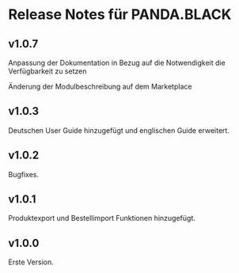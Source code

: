 # Release Notes für PANDA.BLACK

## v1.0.7

Anpassung der Dokumentation in Bezug auf die Notwendigkeit die Verfügbarkeit zu setzen

Änderung der Modulbeschreibung auf dem Marketplace

## v1.0.3

Deutschen User Guide hinzugefügt und englischen Guide erweitert.

## v1.0.2

Bugfixes.

## v1.0.1

Produktexport und Bestellimport Funktionen hinzugefügt.

## v1.0.0

Erste Version.
